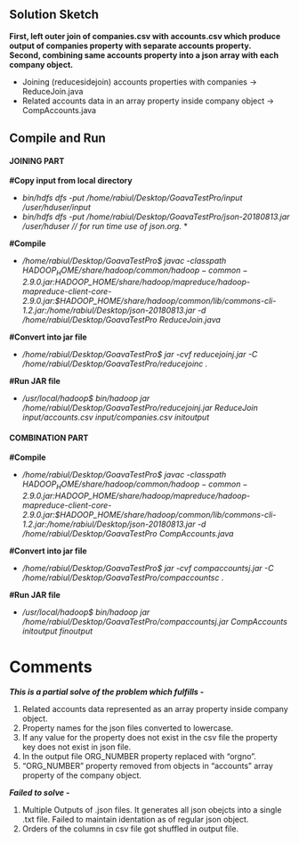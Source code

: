 Solution Sketch
-------------------
**First, left outer join of companies.csv with accounts.csv which produce output of companies property with separate accounts property.**  
**Second, combining same accounts property into a json array with each company object.**

- Joining (reducesidejoin) accounts properties with companies -> ReduceJoin.java
- Related accounts data in an array property inside company object -> CompAccounts.java


Compile and Run
---------------------

#### JOINING PART
**#Copy input from local directory**  
- *bin/hdfs dfs -put /home/rabiul/Desktop/GoavaTestPro/input /user/hduser/input*
- *bin/hdfs dfs -put /home/rabiul/Desktop/GoavaTestPro/json-20180813.jar /user/hduser // for run time use of json.org.* *

**#Compile**  
- */home/rabiul/Desktop/GoavaTestPro$ javac -classpath $HADOOP_HOME/share/hadoop/common/hadoop-common-2.9.0.jar:$HADOOP_HOME/share/hadoop/mapreduce/hadoop-mapreduce-client-core-2.9.0.jar:$HADOOP_HOME/share/hadoop/common/lib/commons-cli-1.2.jar:/home/rabiul/Desktop/json-20180813.jar -d /home/rabiul/Desktop/GoavaTestPro ReduceJoin.java*

**#Convert into jar file**   
- */home/rabiul/Desktop/GoavaTestPro$ jar -cvf reducejoinj.jar -C /home/rabiul/Desktop/GoavaTestPro/reducejoinc .*

**#Run JAR file**  
- */usr/local/hadoop$ bin/hadoop jar /home/rabiul/Desktop/GoavaTestPro/reducejoinj.jar ReduceJoin input/accounts.csv input/companies.csv initoutput*


#### COMBINATION PART
**#Compile**  
- */home/rabiul/Desktop/GoavaTestPro$ javac -classpath $HADOOP_HOME/share/hadoop/common/hadoop-common-2.9.0.jar:$HADOOP_HOME/share/hadoop/mapreduce/hadoop-mapreduce-client-core-2.9.0.jar:$HADOOP_HOME/share/hadoop/common/lib/commons-cli-1.2.jar:/home/rabiul/Desktop/json-20180813.jar -d /home/rabiul/Desktop/GoavaTestPro CompAccounts.java*

**#Convert into jar file**   
- */home/rabiul/Desktop/GoavaTestPro$ jar -cvf compaccountsj.jar -C /home/rabiul/Desktop/GoavaTestPro/compaccountsc .*

**#Run JAR file**  
- */usr/local/hadoop$ bin/hadoop jar /home/rabiul/Desktop/GoavaTestPro/compaccountsj.jar CompAccounts initoutput finoutput*

# Comments
**_This is a partial solve of the problem which fulfills -_**
1. Related accounts data represented as an array property inside company object.
2. Property names for the json files converted to lowercase.
3. If any value for the property does not exist in the csv file the property key does not exist in json file.
4. In the output file ORG_NUMBER property replaced with “orgno”.
5. “ORG_NUMBER” property removed from objects in “accounts” array property of the company object.

**_Failed to solve -_**
1. Multiple Outputs of .json files. It generates all json obejcts into a single .txt file. Failed to maintain identation as of regular json object. 
2. Orders of the columns in csv file got shuffled in output file.
